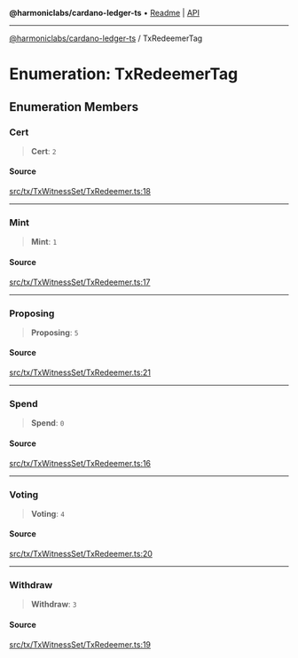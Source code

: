 **@harmoniclabs/cardano-ledger-ts** • [Readme](../Introduction.md) \| [API](../globals.md)

***

[@harmoniclabs/cardano-ledger-ts](../Introduction.md) / TxRedeemerTag

# Enumeration: TxRedeemerTag

## Enumeration Members

### Cert

> **Cert**: `2`

#### Source

[src/tx/TxWitnessSet/TxRedeemer.ts:18](https://github.com/HarmonicLabs/cardano-ledger-ts/blob/d1659b0/src/tx/TxWitnessSet/TxRedeemer.ts#L18)

***

### Mint

> **Mint**: `1`

#### Source

[src/tx/TxWitnessSet/TxRedeemer.ts:17](https://github.com/HarmonicLabs/cardano-ledger-ts/blob/d1659b0/src/tx/TxWitnessSet/TxRedeemer.ts#L17)

***

### Proposing

> **Proposing**: `5`

#### Source

[src/tx/TxWitnessSet/TxRedeemer.ts:21](https://github.com/HarmonicLabs/cardano-ledger-ts/blob/d1659b0/src/tx/TxWitnessSet/TxRedeemer.ts#L21)

***

### Spend

> **Spend**: `0`

#### Source

[src/tx/TxWitnessSet/TxRedeemer.ts:16](https://github.com/HarmonicLabs/cardano-ledger-ts/blob/d1659b0/src/tx/TxWitnessSet/TxRedeemer.ts#L16)

***

### Voting

> **Voting**: `4`

#### Source

[src/tx/TxWitnessSet/TxRedeemer.ts:20](https://github.com/HarmonicLabs/cardano-ledger-ts/blob/d1659b0/src/tx/TxWitnessSet/TxRedeemer.ts#L20)

***

### Withdraw

> **Withdraw**: `3`

#### Source

[src/tx/TxWitnessSet/TxRedeemer.ts:19](https://github.com/HarmonicLabs/cardano-ledger-ts/blob/d1659b0/src/tx/TxWitnessSet/TxRedeemer.ts#L19)
